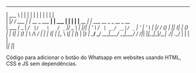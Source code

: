 ______       _                    _         _    _ _           _                         
| ___ \     | |                  | |       | |  | | |         | |                        
| |_/ / ___ | |_ __ _  ___     __| | ___   | |  | | |__   __ _| |_ ___  __ _ _ __  _ __  
| ___ \/ _ \| __/ _` |/ _ \   / _` |/ _ \  | |/\| | '_ \ / _` | __/ __|/ _` | '_ \| '_ \ 
| |_/ / (_) | || (_| | (_) | | (_| | (_) | \  /\  / | | | (_| | |_\__ \ (_| | |_) | |_) |
\____/ \___/ \__\__,_|\___/   \__,_|\___/   \/  \/|_| |_|\__,_|\__|___/\__,_| .__/| .__/ 
                                                                            | |   | |    
                                                                            |_|   |_|    
                                                                            

Código para adicionar o botão do Whatsapp em websites usando HTML, CSS e JS sem dependências.

